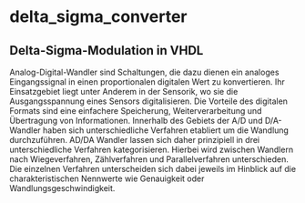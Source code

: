 # delta_sigma_converter
## Delta-Sigma-Modulation in VHDL
Analog-Digital-Wandler sind Schaltungen, die dazu dienen ein analoges Eingangssignal in einen proportionalen digitalen Wert zu konvertieren.
Ihr Einsatzgebiet liegt unter Anderem in der Sensorik, wo sie die Ausgangsspannung eines Sensors digitalisieren.
Die Vorteile des digitalen Formats sind eine einfachere Speicherung, Weiterverarbeitung und Übertragung von Informationen.
Innerhalb des Gebiets der A/D und D/A-Wandler haben sich unterschiedliche Verfahren etabliert um die Wandlung durchzuführen.
AD/DA Wandler lassen sich daher prinzipiell in drei unterschiedliche Verfahren kategorisieren.
Hierbei wird zwischen Wandlern nach Wiegeverfahren, Zählverfahren und Parallelverfahren unterschieden. Die einzelnen Verfahren unterscheiden sich dabei jeweils im Hinblick auf die charakteristischen Nennwerte wie Genauigkeit oder Wandlungsgeschwindigkeit.
